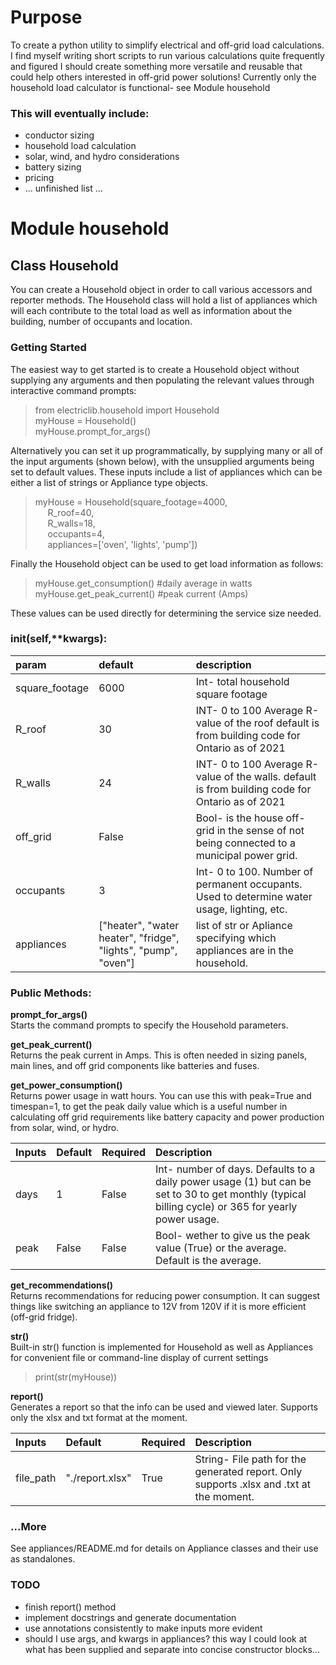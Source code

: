 # Purpose
To create a python utility to simplify electrical and off-grid load calculations.\
I find myself writing short scripts to run various calculations quite frequently and figured I should create something more versatile and reusable that could help others interested in off-grid power solutions!
Currently only the household load calculator is functional- see Module household

### This will eventually include:
* conductor sizing
* household load calculation
* solar, wind, and hydro considerations
* battery sizing
* pricing
* ... unfinished list ...

# Module household
## Class Household
You can create a Household object in order to call various accessors and reporter methods. The Household class will hold a list of appliances which will each contribute to the total load as well as information about the building, number of occupants and location.
### Getting Started
The easiest way to get started is to create a Household object without supplying any arguments and then populating the relevant values through interactive command prompts:
>from electriclib.household import Household\
>myHouse = Household()\
>myHouse.prompt_for_args()

Alternatively you can set it up programmatically, by supplying many or all of the input arguments (shown below), with the unsupplied arguments being set to default values. These inputs include a list of appliances which can be either a list of strings or Appliance type objects.

>myHouse = Household(square_footage=4000,   
    &nbsp;&nbsp;&nbsp;&nbsp; R_roof=40,   
    &nbsp;&nbsp;&nbsp;&nbsp; R_walls=18,   
    &nbsp;&nbsp;&nbsp;&nbsp; occupants=4,   
    &nbsp;&nbsp;&nbsp;&nbsp; appliances=['oven', 'lights', 'pump'])

Finally the Household object can be used to get load information as follows:
>myHouse.get_consumption() #daily average in watts\
>myHouse.get_peak_current() #peak current (Amps)

These values can be used directly for determining the service size needed.

### __init__(self,**kwargs):

| param | default | description |
| :--- | :--- | :---
|square_footage|6000|Int- total household square footage
|R_roof|30|INT- 0 to 100 Average R-value of the roof default is from building code for Ontario as of 2021
|R_walls|24|INT- 0 to 100 Average R-value of the walls. default is from building code for Ontario as of 2021
|off_grid| False | Bool- is the house off-grid in the sense of not being connected to a municipal power grid.
|occupants|3|Int- 0 to 100. Number of permanent occupants. Used to determine water usage, lighting, etc.
|appliances|["heater", "water heater", "fridge", "lights", "pump", "oven"]|list of str or Apliance specifying which appliances are in the household.

### Public Methods:
**prompt_for_args()**  
Starts the command prompts to specify the Household parameters.

**get_peak_current()**  
Returns the peak current in Amps. This is often needed in sizing panels, main lines, and off grid components like batteries and fuses.

**get_power_consumption()**  
Returns power usage in watt hours. You can use this with peak=True and timespan=1, to get the peak daily value which is a useful number in calculating off grid requirements like battery capacity and power production from solar, wind, or hydro.

| Inputs | Default | Required | Description |
| :--- | :--- | :--- | :---
| days | 1 | False | Int- number of days. Defaults to a daily power usage (1) but can be set  to 30 to get monthly (typical billing cycle) or 365 for yearly power usage.
| peak | False | False | Bool- wether to give us the peak value (True) or the average. Default is the average. 

**get_recommendations()**  
Returns recommendations for reducing power consumption. It can suggest things like switching an appliance to 12V from 120V if it is more efficient (off-grid fridge).

**__str__()**  
Built-in str() function is implemented for Household as well as Appliances for convenient file or command-line display of current settings
>print(str(myHouse))

**report()**  
Generates a report so that the info can be used and viewed later. Supports only the xlsx and txt format at the moment.

| Inputs | Default | Required | Description |
| :--- | :--- | :--- | :---
| file_path | "./report.xlsx" | True | String- File path for the generated report. Only supports .xlsx and .txt at the moment.

### ...More
See appliances/README.md for details on Appliance classes and their use as standalones.

### TODO
* finish report() method
* implement docstrings and generate documentation
* use annotations consistently to make inputs more evident
* should I use args, and kwargs in appliances?
    this way I could look at what has been supplied and separate into concise constructor blocks...
